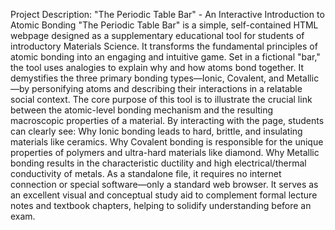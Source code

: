 Project Description: "The Periodic Table Bar" - An Interactive Introduction to Atomic Bonding
"The Periodic Table Bar" is a simple, self-contained HTML webpage designed as a supplementary educational tool for students of introductory Materials Science. It transforms the fundamental principles of atomic bonding into an engaging and intuitive game.
Set in a fictional "bar," the tool uses analogies to explain why and how atoms bond together. It demystifies the three primary bonding types—Ionic, Covalent, and Metallic—by personifying atoms and describing their interactions in a relatable social context.
The core purpose of this tool is to illustrate the crucial link between the atomic-level bonding mechanism and the resulting macroscopic properties of a material. By interacting with the page, students can clearly see:
Why Ionic bonding leads to hard, brittle, and insulating materials like ceramics.
Why Covalent bonding is responsible for the unique properties of polymers and ultra-hard materials like diamond.
Why Metallic bonding results in the characteristic ductility and high electrical/thermal conductivity of metals.
As a standalone file, it requires no internet connection or special software—only a standard web browser. It serves as an excellent visual and conceptual study aid to complement formal lecture notes and textbook chapters, helping to solidify understanding before an exam.
